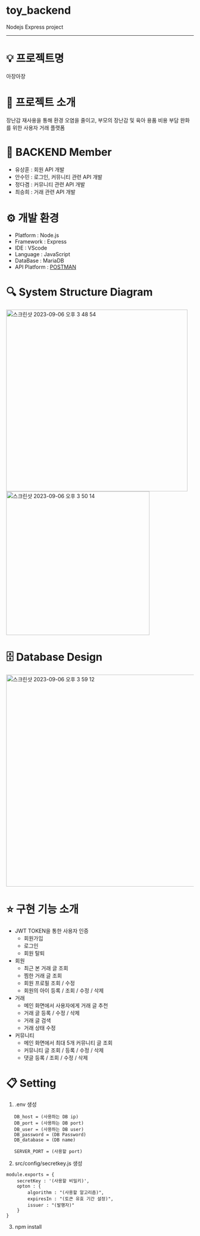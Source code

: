 # toy_backend

Nodejs Express project

---
# :bulb: 프로젝트명
아장아장

# :baby_bottle: 프로젝트 소개
장난감 재사용을 통해 환경 오염을 줄이고, 부모의 장난감 및 육아 용품 비용 부담 완화를 위한 사용자 거래 플랫폼

# :busts_in_silhouette: BACKEND Member
- 유상훈 : 회원 API 개발
- 안수민 : 로그인, 커뮤니티 관련 API 개발
- 정다겸 : 커뮤니티 관련 API 개발
- 최승희 : 거래 관련 API 개발

# :gear: 개발 환경
- Platform : Node.js
- Framework : Express
- IDE : VScode
- Language : JavaScript
- DataBase : MariaDB
- API Platform : [POSTMAN](https://documenter.getpostman.com/view/18911878/2s946o4UYp)

# :mag: System Structure Diagram
<img width="487" alt="스크린샷 2023-09-06 오후 3 48 54" src="https://github.com/2023-Toy/toy_backend/assets/88326586/9d2737d1-586d-4961-9b64-bd90cd8ffedc">
<img width="385" alt="스크린샷 2023-09-06 오후 3 50 14" src="https://github.com/2023-Toy/toy_backend/assets/88326586/b4e96f59-7c26-40cc-addb-07d340047678">

# :file_cabinet: Database Design
<img width="568" alt="스크린샷 2023-09-06 오후 3 59 12" src="https://github.com/2023-Toy/toy_backend/assets/88326586/cb7ba8ff-794f-4397-a094-8d280ab2bb12">

# :star: 구현 기능 소개
- JWT TOKEN을 통한 사용자 인증
  - 회원가입
  - 로그인
  - 회원 탈퇴
- 회원
  - 최근 본 거래 글 조회
  - 찜한 거래 글 조회
  - 회원 프로필 조회 / 수정
  - 회원의 아이 등록 / 조회 / 수정 / 삭제
- 거래
  - 메인 화면에서 사용자에게 거래 글 추천
  - 거래 글 등록 / 수정 / 삭제
  - 거래 글 검색
  - 거래 상태 수정
- 커뮤니티
  - 메인 화면에서 최대 5개 커뮤니티 글 조회
  - 커뮤니티 글 조회 / 등록 / 수정 / 삭제
  - 댓글 등록 / 조회 / 수정 / 삭제

# :clipboard: Setting
1. .env 생성
```
   DB_host = (사용하는 DB ip)
   DB_port = (사용하는 DB port)
   DB_user = (사용하는 DB user)
   DB_password = (DB Password)
   DB_database = (DB name)
   
   SERVER_PORT = (사용할 port)
```
2. src/config/secretkey.js 생성
```
module.exports = {
    secretKey : '(사용할 비밀키)',
    opton : {
        algorithm : "(사용할 알고리즘)",
        expiresIn : "(토큰 유효 기간 설정)",
        issuer : "(발행자)"
    }
}
```
3. npm install